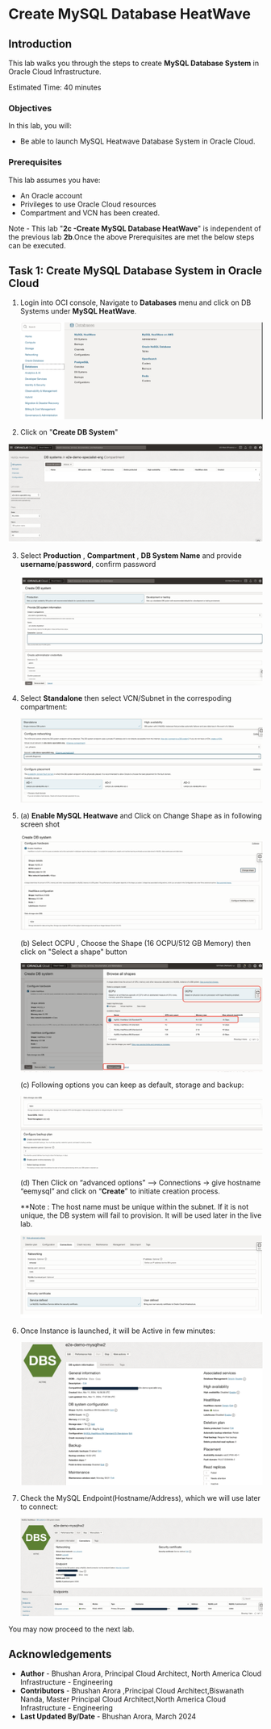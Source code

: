 # Create MySQL Database HeatWave

## Introduction

This lab walks you through the steps to create **MySQL Database System** in Oracle Cloud Infrastructure.

Estimated Time: 40 minutes

### Objectives

In this lab, you will:
* Be able to launch MySQL Heatwave Database System in Oracle Cloud.

### Prerequisites

This lab assumes you have:
* An Oracle account
* Privileges to use Oracle Cloud resources
* Compartment and VCN has been created. 

Note - This lab "**2c -Create MySQL Database HeatWave**" is independent of the previous lab **2b**.Once the above Prerequisites are met the below steps can be executed.

## Task 1: Create MySQL Database System in Oracle Cloud

1. Login into OCI console, Navigate to **Databases** menu and click on DB Systems under **MySQL HeatWave**.

	![login-into-oci-console](images/navigation-b1.png)

2. Click on "**Create DB System**"

  ![create-db](images/db-system-navigation-b2.png)

3. Select **Production** , **Compartment** , **DB System Name** and provide **username**/**password**, confirm password

	![create-db-01](images/compartment-user-b3.png)

4. Select **Standalone** then select VCN/Subnet in the correspoding compartment:  

   ![username](images/standalone-vcn-b4.png)

5. (a) **Enable MySQL Heatwave** and Click on Change Shape as in following screen shot 
	 
	
	![changeshape](images/shape-storage-b5-a-new.png)

	
	(b) Select OCPU , Choose the Shape (16 OCPU/512 GB Memory) then click on "Select a shape" button

	![ocpu](images/select-ocpu-b5-b-new.png)
	
	(c) Following options you can keep as default, storage and backup:

	![backup-default](images/backup-default-b5-c-new.png)
	
	(d) Then Click on “advanced options” –> Connections -> give hostname “eemysql” and click on “**Create**” to initiate creation process.

	**Note : The host name must be unique within the subnet. If it is not unique, the DB system will fail to provision. It will be used later in the live lab.

	![adv-hostname](images/advanced-hostname-b5-d-new.png)

6. Once Instance is launched, it will be Active in few minutes:

	 ![active-db](images/db-active-status.png)

7. Check the MySQL Endpoint(Hostname/Address), which we will use later to connect:

	 ![endpoints-db](images/endpoints.png)

You may now proceed to the next lab.

## Acknowledgements
* **Author** - Bhushan Arora, Principal Cloud Architect, North America Cloud Infrastructure - Engineering
* **Contributors** - Bhushan Arora ,Principal Cloud Architect,Biswanath Nanda, Master Principal Cloud Architect,North America Cloud Infrastructure - Engineering
* **Last Updated By/Date** - Bhushan Arora, March 2024
